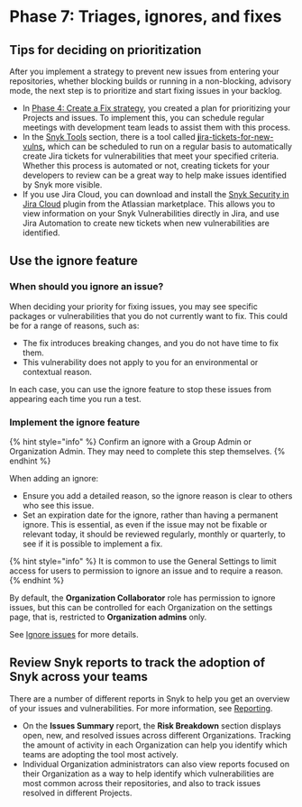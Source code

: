 # Phase 7: Triages, ignores, and fixes

## Tips for deciding on prioritization

After you implement a strategy to prevent new issues from entering your repositories, whether blocking builds or running in a non-blocking, advisory mode, the next step is to prioritize and start fixing issues in your backlog.

* In [Phase 4: Create a Fix strategy](phase-4-create-a-fix-strategy.md), you created a plan for prioritizing your Projects and issues. To implement this, you can schedule regular meetings with development team leads to assist them with this process.&#x20;
* In the [Snyk Tools](../../scan-with-snyk/snyk-tools/) section, there is a tool called [**j**ira-tickets-for-new-vulns](../../scan-with-snyk/snyk-tools/tool-jira-tickets-for-new-vulns.md)**,** which can be scheduled to run on a regular basis to automatically create Jira tickets for vulnerabilities that meet your specified criteria. Whether this process is automated or not, creating tickets for your developers to review can be a great way to help make issues identified by Snyk more visible.
* If you use Jira Cloud, you can download and install the [Snyk Security in Jira Cloud](https://marketplace.atlassian.com/apps/1230482/snyk-security-in-jira-cloud) plugin from the Atlassian marketplace. This allows you to view information on your Snyk Vulnerabilities directly in Jira, and use Jira Automation to create new tickets when new vulnerabilities are identified.

## Use the ignore feature

### When should you ignore an issue?

When deciding your priority for fixing issues, you may see specific packages or vulnerabilities that you do not currently want to fix. This could be for a range of reasons, such as:

* The fix introduces breaking changes, and you do not have time to fix them.
* This vulnerability does not apply to you for an environmental or contextual reason.

In each case, you can use the ignore feature to stop these issues from appearing each time you run a test.&#x20;

### Implement the ignore feature

{% hint style="info" %}
Confirm an ignore with a Group Admin or Organization Admin. They may need to complete this step themselves.&#x20;
{% endhint %}

When adding an ignore:

* Ensure you add a detailed reason, so the ignore reason is clear to others who see this issue.
* Set an expiration date for the ignore, rather than having a permanent ignore. This is essential, as even if the issue may not be fixable or relevant today, it should be reviewed regularly, monthly or quarterly, to see if it is possible to implement a fix.

{% hint style="info" %}
It is common to use the General Settings to limit access for users to permission to ignore an issue and to require a reason.
{% endhint %}

By default, the **Organization Collaborator** role has permission to ignore issues, but this can be controlled for each Organization on the settings page, that is, restricted to **Organization admins** only.&#x20;

See [Ignore issues](../../manage-risk/prioritize-issues-for-fixing/ignore-issues/) for more details.

## Review Snyk reports to track the adoption of Snyk across your teams

There are a number of different reports in Snyk to help you get an overview of your issues and vulnerabilities. For more information, see [Reporting](../../manage-issues/reporting/).

* On the **Issues Summary** report, the **Risk Breakdown** section displays open, new, and resolved issues across different Organizations. Tracking the amount of activity in each Organization can help you identify which teams are adopting the tool most actively.
* Individual Organization administrators can also view reports focused on their Organization as a way to help identify which vulnerabilities are most common across their repositories, and also to track issues resolved in different Projects.
